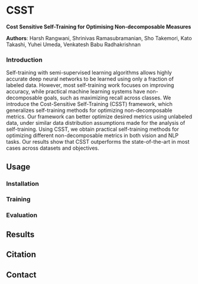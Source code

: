 # CSST
**Cost Sensitive Self-Training for Optimising Non-decomposable Measures**

**Authors**: Harsh Rangwani, Shrinivas Ramasubramanian, Sho Takemori, Kato Takashi, Yuhei Umeda, Venkatesh Babu Radhakrishnan

### Introduction 
Self-training with semi-supervised learning algorithms allows highly accurate deep neural networks to be learned using only a fraction of labeled data. However, most self-training work focuses on improving accuracy, while practical machine learning systems have non-decomposable goals, such as maximizing recall across classes. We introduce the Cost-Sensitive Self-Training (CSST) framework, which generalizes self-training methods for optimizing non-decomposable metrics. Our framework can better optimize desired metrics using unlabeled data, under similar data distribution assumptions made for the analysis of self-training. Using CSST, we obtain practical self-training methods for optimizing different non-decomposable metrics in both vision and NLP tasks. Our results show that CSST outperforms the state-of-the-art in most cases across datasets and objectives.

## Usage

### Installation

### Training

### Evaluation

## Results

## Citation

## Contact
